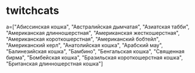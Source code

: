 # twitchcats

a=["Абиссинская кошка", "Австралийская дымчатая", "Азиатская табби", "Американская длинношерстная", "Американская жесткошерстная", "Американская короткошерстная", "Американский бобтейл", "Американский керл", "Анатолийская кошка", "Арабский мау", "Балинезийская кошка", "Бамбино", "Бенгальская кошка", "Священная бирма", "Бомбейская кошка", "Бразильская короткошерстная кошка", "Британская длинношерстная кошка"]
